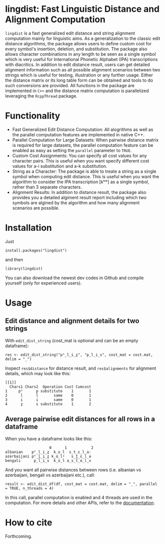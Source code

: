 # lingdist: Fast Linguistic Distance and Alignment Computation

`lingdist` is a fast generalized edit distance and string alignment computation mainly for linguistic aims. As a generalization to the classic edit distance algorithms, the package allows users to define custom cost for every symbol's insertion, deletion, and substitution. The package also allows character combinations in any length to be seen as a single symbol which is very useful for International Phonetic Alphabet (IPA) transcriptions with diacritics. In addition to edit distance result, users can get detailed alignment information such as all possible alignment scenarios between two strings which is useful for testing, illustration or any further usage. Either the distance matrix or its long table form can be obtained and tools to do such conversions are provided. All functions in the package are implemented in `C++` and the distance matrix computation is parallelized leveraging the `RcppThread` package.

# Functionality
- Fast Generalized Edit Distance Computation: All alogrithms as well as the parallel computation features are implemented in native C++.
- Parallel Computation for Large Datasets: When pairwise distance matrix is required for large datasets, the parallel computation feature can be enabled as easy as setting the `parallel` parameter to `TRUE`.
- Custom Cost Assignments: You can specify all cost values for any character pairs. This is useful when you want specify different cost values for a-i substitution and a-k substitution.
- String as a Character: The package is able to treate a string as a single symbol when computing edit distance. This is useful when you want the algorithm to consider the IPA transcription \[kʰʷ\] as a single symbol, rather than 3 separate characters.
- Alignment Results: In addition to distance result, the package also provides you a detailed algiment result report including which two symbols are algined by the algorithm and how many alignment scenarios are possible.

# Installation

Just

```
install.packages("lingdist")
```

and then

```
library(lingdist)
```

You can also download the newest dev codes in Github and compile yourself (only for experienced users).

# Usage

## Edit distance and alignment details for two strings

With `edit_dist_string` (cost_mat is optional and can be an empty dataframe):

```
res <- edit_dist_string("pʰ_l_i_z̥", "p_l_i_s", cost_mat = cost.mat, delim = "_")
```

Inspect `res$distance` for distance result, and `res$alignments` for alignment details, which may look like this:

```
[[1]]
  Chars1 Chars2  Operation Cost Cumcost
1     pʰ      p substitute    1       1
2      l      l       same    0       1
3      i      i       same    0       1
4      z̥      s substitute    1       2
```

## Average pairwise edit distances for all rows in a dataframe

When you have a dataframe looks like this:

```
                    0      1           2
albanian    pʰ_l_i_z̥  k_o_l  s_t_ɛ_l_aː
azerbaijani pʰ_l̥_i_z̥ k_ɑ_lˠ   s_t̪_ɛ_l_ə
bengali      p_l_i_s  k_o_l ə_s_t_e_l_ʌ

```

And you want all pairwise distances between rows (i.e. albanian vs azerbaijani, bengali vs azerbaijani etc.), call:

```
result <- edit_dist_df(df, cost_mat = cost.mat, delim = "_", parallel = TRUE, n_threads = 4)
```

In this call, parallel computation is enabled and 4 threads are used in the computation. For more details and other APIs, refer to the [documentation](https://cran.r-project.org/web/packages/RcppThread/RcppThread.pdf).

# How to cite

Forthcoming.